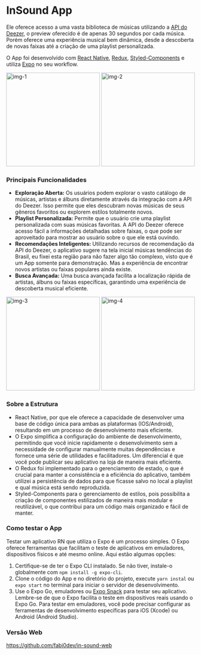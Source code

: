 # InSound App

Ele oferece acesso a uma vasta biblioteca de músicas utilizando a [API do Deezer](https://developers.deezer.com/api), o preview oferecido é de apenas 30 segundos por cada música. Porém oferece uma experiência musical bem dinâmica, desde a descoberta de novas faixas até a criação de uma playlist personalizada.

O App foi desenvolvido com [React Native](https://reactnative.dev/), [Redux](https://redux.js.org/), [ Styled-Components](https://styled-components.com/) e utiliza [Expo](https://expo.dev/) no seu workflow.

<div>
  <img alt="img-1" src="https://i.imgur.com/3Aifa5l.jpeg" width="250em" />
  <img alt="img-2" src="https://i.imgur.com/PM4KaVk.jpeg" width="250em" />
</div>

### Principais Funcionalidades

- <b>Exploração Aberta:</b> Os usuários podem explorar o vasto catálogo de músicas, artistas e álbuns diretamente através da integração com a API do Deezer. Isso permite que eles descubram novas músicas de seus gêneros favoritos ou explorem estilos totalmente novos.
  <br />
- <b>Playlist Personalizada:</b> Permite que o usuário crie uma playlist personalizada com suas músicas favoritas. A API do Deezer oferece acesso fácil a informações detalhadas sobre faixas, o que pode ser aproveitado para mostrar ao usuário sobre o que ele está ouvindo.
  <br />
- <b>Recomendações Inteligentes:</b> Utilizando recursos de recomendação da API do Deezer, o aplicativo sugere na tela inicial músicas tendências do Brasil, eu fixei esta região para não fazer algo tão complexo, visto que é um App somente para demonstração. Mas a experiência de encontrar novos artistas ou faixas populares ainda existe.
  <br />
- <b>Busca Avançada:</b> Uma busca avançada facilita a localização rápida de artistas, álbuns ou faixas específicas, garantindo uma experiência de descoberta musical eficiente.

<div>
  <img alt="img-3" src="https://i.imgur.com/xPzTdEl.jpeg" width="250em" />
  <img alt="img-4" src="https://i.imgur.com/KBPDlzB.jpeg" width="250em" />
</div>

### Sobre a Estrutura

- React Native, por que ele oferece a capacidade de desenvolver uma base de código única para ambas as plataformas (IOS/Android), resultando em um processo de desenvolvimento mais eficiente.
  <br />
- O Expo simplifica a configuração do ambiente de desenvolvimento, permitindo que você inicie rapidamente o desenvolvimento sem a necessidade de configurar manualmente muitas dependências e fornece uma série de utilidades e facilitadores. Um diferencial é que você pode publicar seu aplicativo na loja de maneira mais eficiente.
  <br />
- O Redux foi implementado para o gerenciamento de estado, o que é crucial para manter a consistência e a eficiência do aplicativo, também utilizei a persistência de dados para que ficasse salvo no local a playlist e qual música está sendo reproduzida.
  <br />
- Styled-Components para o gerenciamento de estilos, pois possibilita a criação de componentes estilizados de maneira mais modular e reutilizável, o que contribui para um código mais organizado e fácil de manter.

### Como testar o App

Testar um aplicativo RN que utiliza o Expo é um processo simples. O Expo oferece ferramentas que facilitam o teste de aplicativos em emuladores, dispositivos físicos e até mesmo online. Aqui estão algumas opções:

1. Certifique-se de ter o Expo CLI instalado. Se não tiver, instale-o globalmente com `npm install -g expo-cli`.
   <br />
2. Clone o código do App e no diretório do projeto, execute `yarn instal` ou `expo start` no terminal para iniciar o servidor de desenvolvimento.
   <br />
3. Use o Expo Go, emuladores ou [Expo Snack](https://snack.expo.dev/) para testar seu aplicativo.
   Lembre-se de que o Expo facilita o teste em dispositivos reais usando o Expo Go. Para testar em emuladores, você pode precisar configurar as ferramentas de desenvolvimento específicas para iOS (Xcode) ou Android (Android Studio).

### Versão Web

https://github.com/fabi0dev/in-sound-web
